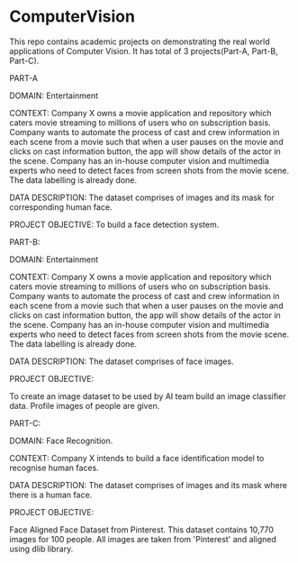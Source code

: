 # ComputerVision
This repo contains academic projects on demonstrating the real world applications of Computer Vision.
It has total of 3 projects(Part-A, Part-B, Part-C).

PART-A

DOMAIN: Entertainment

CONTEXT: Company X owns a movie application and repository which caters movie streaming to millions of users who on subscription basis. Company wants to automate the process of cast and crew information in each scene from a movie such that when a user pauses on the movie and clicks on cast information button, the app will show details of the actor in the scene. Company has an in-house computer vision and multimedia experts who need to detect faces from screen shots from the movie scene. The data labelling is already done.

DATA DESCRIPTION:
The dataset comprises of images and its mask for corresponding human face.

PROJECT OBJECTIVE:
To build a face detection system.

PART-B:

DOMAIN: Entertainment

CONTEXT: Company X owns a movie application and repository which caters movie streaming to millions of users who on subscription basis. Company wants to automate the process of cast and crew information in each scene from a movie such that when a user pauses on the movie and clicks on cast information button, the app will show details of the actor in the scene. Company has an in-house computer vision and multimedia experts who need to detect faces from screen shots from the movie scene. The data labelling is already done.

DATA DESCRIPTION: The dataset comprises of face images.

PROJECT OBJECTIVE:

To create an image dataset to be used by AI team build an image classifier data. Profile images of people are given.

PART-C:

DOMAIN: Face Recognition.

CONTEXT: Company X intends to build a face identification model to recognise human faces.

DATA DESCRIPTION: The dataset comprises of images and its mask where there is a human face.

PROJECT OBJECTIVE:

Face Aligned Face Dataset from Pinterest. This dataset contains 10,770 images for 100 people. All images are taken from 'Pinterest' and aligned using dlib library.
